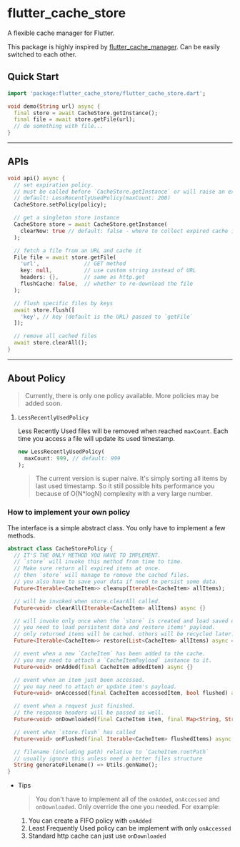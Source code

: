 # flutter_cache_store

A flexible cache manager for Flutter.

This package is highly inspired by [flutter_cache_manager](https://pub.dartlang.org/packages/flutter_cache_manager). Can be easily switched to each other.

## Quick Start

```dart
import 'package:flutter_cache_store/flutter_cache_store.dart';

void demo(String url) async {
  final store = await CacheStore.getInstance();
  final file = await store.getFile(url);
  // do something with file...
}
```

---

## APIs

```dart
void api() async {
  // set expiration policy.
  // must be called before `CacheStore.getInstance` or will raise an exception.
  // default: LessRecentlyUsedPolicy(maxCount: 200)
  CacheStore.setPolicy(policy);

  // get a singleton store instance
  CacheStore store = await CacheStore.getInstance(
    clearNow: true // default: false - where to collect expired cache immediately
  );

  // fetch a file from an URL and cache it
  File file = await store.getFile(
    'url',              // GET method
    key: null,          // use custom string instead of URL
    headers: {},        // same as http.get
    flushCache: false,  // whether to re-download the file
  );

  // flush specific files by keys
  await store.flush([
    'key', // key (default is the URL) passed to `getFile`
  ]);

  // remove all cached files
  await store.clearAll();
}
```

---

## About Policy

> Currently, there is only one policy available. More policies may be added soon.

1. `LessRecentlyUsedPolicy`

    Less Recently Used files will be removed when reached `maxCount`. Each time you access a file will update its used timestamp.

    ```dart
    new LessRecentlyUsedPolicy(
      maxCount: 999, // default: 999
    );
    ```

    > The current version is super naive. It's simply sorting all items by last used timestamp. So it still possible hits performance you because of O(N*logN) complexity with a very large number.

### How to implement your own policy

The interface is a simple abstract class. You only have to implement a few methods.

```dart
abstract class CacheStorePolicy {
  // IT'S THE ONLY METHOD YOU HAVE TO IMPLEMENT.
  // `store` will invoke this method from time to time.
  // Make sure return all expired items at once.
  // then `store` will manage to remove the cached files.
  // you also have to save your data if need to persist some data.
  Future<Iterable<CacheItem>> cleanup(Iterable<CacheItem> allItems);

  // will be invoked when store.clearAll called.
  Future<void> clearAll(Iterable<CacheItem> allItems) async {}

  // will invoke only once when the `store` is created and load saved data.
  // you need to load persistent data and restore items' payload.
  // only returned items will be cached. others will be recycled later.
  Future<Iterable<CacheItem>> restore(List<CacheItem> allItems) async => allItems;

  // event when a new `CacheItem` has been added to the cache.
  // you may need to attach a `CacheItemPayload` instance to it.
  Future<void> onAdded(final CacheItem addedItem) async {}

  // event when an item just been accessed.
  // you may need to attach or update item's payload.
  Future<void> onAccessed(final CacheItem accessedItem, bool flushed) async {}

  // event when a request just finished.
  // the response headers will be passed as well.
  Future<void> onDownloaded(final CacheItem item, final Map<String, String> headers) async {}

  // event when `store.flush` has called
  Future<void> onFlushed(final Iterable<CacheItem> flushedItems) async {}

  // filename (including path) relative to `CacheItem.rootPath`
  // usually ignore this unless need a better files structure
  String generateFilename() => Utils.genName();
}
```

* Tips

    > You don't have to implement all of the `onAdded`, `onAccessed` and `onDownloaded`. Only override the one you needed. For example:

    1. You can create a FIFO policy with `onAdded`
    2. Least Frequently Used policy can be implement with only `onAccessed`
    3. Standard http cache can just use `onDownloaded`
